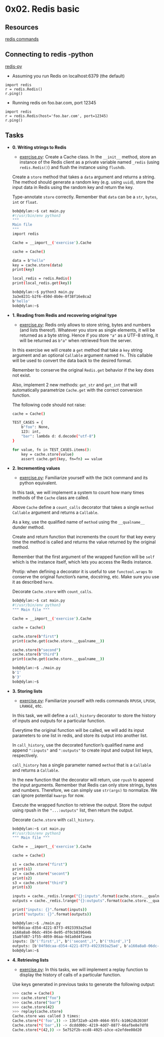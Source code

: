# 0x02. Redis basic

## Resources

[redis commands](https://redis.io/commands/)

## Connecting to redis -python

[redis-py](https://redis-py.readthedocs.io/en/stable/)

- Assuming you run Redis on localhost:6379 (the default)

```
import redis
r = redis.Redis()
r.ping()
```

- Running redis on foo.bar.com, port 12345

```
import redis
r = redis.Redis(host='foo.bar.com', port=12345)
r.ping()
```

## Tasks

* **0. Writing strings to Redis**
  * [exercise.py](./exercise.py): Create a Cache class. In the `__init__` method, store an instance of the Redis client as a private variable named `_redis` (using `redis.Redis()`) and flush the instance using `flushdb`.

  Create a `store` method that takes a `data` argument and returns a string. The method should generate a random key (e.g. using `uuid`), store the input data in Redis using the random key and return the key.

  Type-annotate `store` correctly. Remember that `data` can be a `str`, `bytes`, `int` or `float`.

    ```bash
    bob@dylan:~$ cat main.py
    #!/usr/bin/env python3
    """
    Main file
    """
    import redis

    Cache = __import__('exercise').Cache

    cache = Cache()

    data = b"hello"
    key = cache.store(data)
    print(key)

    local_redis = redis.Redis()
    print(local_redis.get(key))

    bob@dylan:~$ python3 main.py
    3a3e8231-b2f6-450d-8b0e-0f38f16e8ca2
    b'hello'
    bob@dylan:~$
    ```

* **1. Reading from Redis and recovering original type**
  * [exercise.py](./exercise.py): Redis only allows to store string, bytes and numbers (and lists thereof). Whatever you store as single elements, it will be returned as a byte string. Hence if you store `"a"` as a UTF-8 string, it will be returned as `b"a"` when retrieved from the server.

  In this exercise we will create a `get` method that take a `key` string argument and an optional `Callable` argument named `fn.` This callable will be used to convert the data back to the desired format.

  Remember to conserve the original `Redis.get` behavior if the key does not exist.

  Also, implement 2 new methods: `get_str` and `get_int` that will automatically parametrize `Cache.get` with the correct conversion function.

  The following code should not raise:

    ```bash
    cache = Cache()

    TEST_CASES = {
        b"foo": None,
        123: int,
        "bar": lambda d: d.decode("utf-8")
    }

    for value, fn in TEST_CASES.items():
        key = cache.store(value)
        assert cache.get(key, fn=fn) == value
    ```

* **2. Incrementing values**
  * [exercise.py](./exercise.py): Familiarize yourself with the `INCR` command and its python equivalent.

  In this task, we will implement a system to count how many times methods of the `Cache` class are called.

  Above `Cache` define a `count_calls` decorator that takes a single `method` `Callable` argument and returns a `Callable`.

  As a key, use the qualified name of `method` using the `__qualname__` dunder method.

  Create and return function that increments the count for that key every time the method is called and returns the value returned by the original method.

  Remember that the first argument of the wrapped function will be `self` which is the instance itself, which lets you access the Redis instance.

  Protip: when defining a decorator it is useful to use `functool.wraps` to conserve the original function’s name, docstring, etc. Make sure you use it as described `here`.

  Decorate `Cache.store` with `count_calls`.

    ```bash
    bob@dylan:~$ cat main.py
    #!/usr/bin/env python3
    """ Main file """

    Cache = __import__('exercise').Cache

    cache = Cache()

    cache.store(b"first")
    print(cache.get(cache.store.__qualname__))

    cache.store(b"second")
    cache.store(b"third")
    print(cache.get(cache.store.__qualname__))

    bob@dylan:~$ ./main.py
    b'1'
    b'3'
    bob@dylan:~$
    ```

* **3. Storing lists**
  * [exercise.py](./exercise.py): Familiarize yourself with redis commands `RPUSH`, `LPUSH`, `LRANGE`, etc.

  In this task, we will define a `call_history` decorator to store the history of inputs and outputs for a particular function.

  Everytime the original function will be called, we will add its input parameters to one list in redis, and store its output into another list.

  In `call_history`, use the decorated function’s qualified name and append `":inputs"` and `":outputs"` to create input and output list keys, respectively.

  `call_history` has a single parameter named `method` that is a `Callable` and returns a `Callable`.

  In the new function that the decorator will return, use `rpush` to append the input arguments. Remember that Redis can only store strings, bytes and numbers. Therefore, we can simply use `str(args)` to normalize. We can ignore potential `kwargs` for now.

  Execute the wrapped function to retrieve the output. Store the output using rpush in the `"...:outputs"` list, then return the output.

  Decorate `Cache.store` with `call_history`.

    ```bash
    bob@dylan:~$ cat main.py
    #!/usr/bin/env python3
    """ Main file """

    Cache = __import__('exercise').Cache

    cache = Cache()

    s1 = cache.store("first")
    print(s1)
    s2 = cache.store("secont")
    print(s2)
    s3 = cache.store("third")
    print(s3)

    inputs = cache._redis.lrange("{}:inputs".format(cache.store.__qualname__), 0, -1)
    outputs = cache._redis.lrange("{}:outputs".format(cache.store.__qualname__), 0, -1)

    print("inputs: {}".format(inputs))
    print("outputs: {}".format(outputs))

    bob@dylan:~$ ./main.py
    04f8dcaa-d354-4221-87f3-4923393a25ad
    a160a8a8-06dc-4934-8e95-df0cb839644b
    15a8fd87-1f55-4059-86aa-9d1a0d4f2aea
    inputs: [b"('first',)", b"('secont',)", b"('third',)"]
    outputs: [b'04f8dcaa-d354-4221-87f3-4923393a25ad', b'a160a8a8-06dc-4934-8e95-df0cb839644b', b'15a8fd87-1f55-4059-86aa-9d1a0d4f2aea']
    bob@dylan:~$
    ```

* **4. Retrieving lists**
  * [exercise.py](./exercise.py): In this tasks, we will implement a replay function to display the history of calls of a particular function.

  Use keys generated in previous tasks to generate the following output:

    ```bash
    >>> cache = Cache()
    >>> cache.store("foo")
    >>> cache.store("bar")
    >>> cache.store(42)
    >>> replay(cache.store)
    Cache.store was called 3 times:
    Cache.store(*('foo',)) -> 13bf32a9-a249-4664-95fc-b1062db2038f
    Cache.store(*('bar',)) -> dcddd00c-4219-4dd7-8877-66afbe8e7df8
    Cache.store(*(42,)) -> 5e752f2b-ecd8-4925-a3ce-e2efdee08d20
    ```
